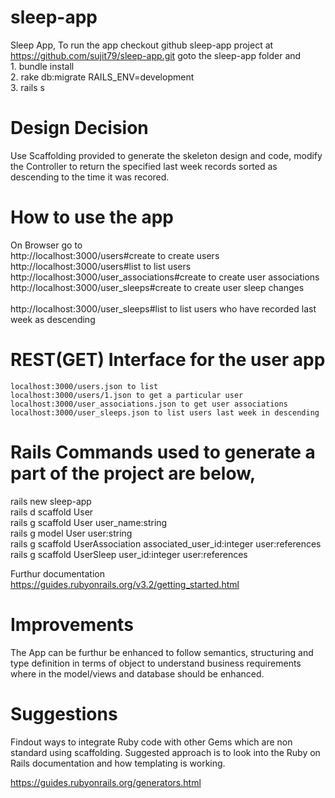 # sleep-app
Sleep App, To run the app checkout github sleep-app project at https://github.com/sujit79/sleep-app.git
goto the sleep-app folder and <br />
	1. bundle install <br />
	2. rake db:migrate RAILS_ENV=development <br />
	3. rails s <br />
	
# Design Decision
Use Scaffolding provided to generate the skeleton design and code, modify the Controller to return the
specified last week records sorted as descending to the time it was recored.

# How to use the app
On Browser go to <br />
	http://localhost:3000/users#create to create users <br />
	http://localhost:3000/users#list to list users <br />
	http://localhost:3000/user_associations#create to create user associations <br />
	http://localhost:3000/user_sleeps#create to create user sleep changes <br />	
	http://localhost:3000/user_sleeps#list to list users who have recorded last week as descending <br />	

# REST(GET) Interface for the user app <br />

	localhost:3000/users.json to list
	localhost:3000/users/1.json to get a particular user
	localhost:3000/user_associations.json to get user associations
	localhost:3000/user_sleeps.json to list users last week in descending

 # Rails Commands used to generate a part of the project are below, 

 rails new sleep-app <br />
 rails d scaffold User <br />
 rails g scaffold User user_name:string <br />
 rails g model User user:string <br />
 rails g scaffold UserAssociation associated_user_id:integer user:references <br />
 rails g scaffold UserSleep user_id:integer user:references <br />

 Furthur documentation https://guides.rubyonrails.org/v3.2/getting_started.html
 
 # Improvements

 The App can be furthur be enhanced to follow semantics, structuring and type definition in terms of object to 
 understand business requirements where in the model/views and database should be enhanced.
 
 # Suggestions 

 Findout ways to integrate Ruby code with other Gems which are non standard using scaffolding. Suggested approach
 is to look into the Ruby on Rails documentation and how templating is working.
 
 https://guides.rubyonrails.org/generators.html
